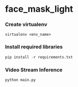 # face_mask_light
### Create virtualenv
```
virtualenv <env_name>
```

### Install required libraries
``` python
pip install -r requirements.txt
```

### Video Stream Inference
```
python main.py
```
